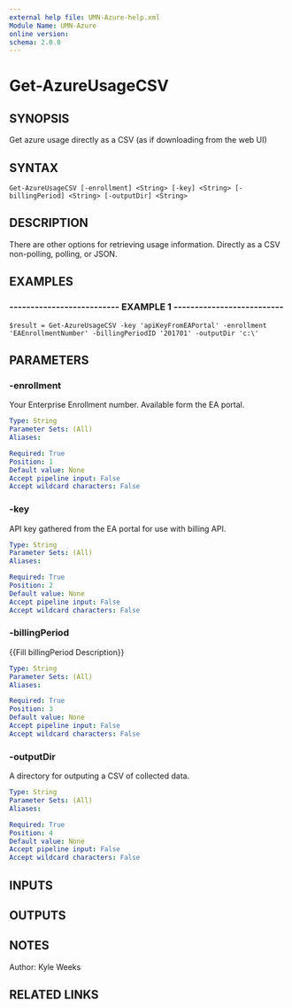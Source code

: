 ```yaml
---
external help file: UMN-Azure-help.xml
Module Name: UMN-Azure
online version: 
schema: 2.0.0
---
```


# Get-AzureUsageCSV

## SYNOPSIS
Get azure usage directly as a CSV (as if downloading from the web UI)

## SYNTAX

```
Get-AzureUsageCSV [-enrollment] <String> [-key] <String> [-billingPeriod] <String> [-outputDir] <String>
```

## DESCRIPTION
There are other options for retrieving usage information.
Directly as a CSV non-polling, polling, or JSON.

## EXAMPLES

### -------------------------- EXAMPLE 1 --------------------------
```
$result = Get-AzureUsageCSV -key 'apiKeyFromEAPortal' -enrollment 'EAEnrollmentNumber' -billingPeriodID '201701' -outputDir 'c:\'
```

## PARAMETERS

### -enrollment
Your Enterprise Enrollment number.
Available form the EA portal.

```yaml
Type: String
Parameter Sets: (All)
Aliases: 

Required: True
Position: 1
Default value: None
Accept pipeline input: False
Accept wildcard characters: False
```

### -key
API key gathered from the EA portal for use with billing API.

```yaml
Type: String
Parameter Sets: (All)
Aliases: 

Required: True
Position: 2
Default value: None
Accept pipeline input: False
Accept wildcard characters: False
```

### -billingPeriod
{{Fill billingPeriod Description}}

```yaml
Type: String
Parameter Sets: (All)
Aliases: 

Required: True
Position: 3
Default value: None
Accept pipeline input: False
Accept wildcard characters: False
```

### -outputDir
A directory for outputing a CSV of collected data.

```yaml
Type: String
Parameter Sets: (All)
Aliases: 

Required: True
Position: 4
Default value: None
Accept pipeline input: False
Accept wildcard characters: False
```

## INPUTS

## OUTPUTS

## NOTES
Author: Kyle Weeks

## RELATED LINKS

